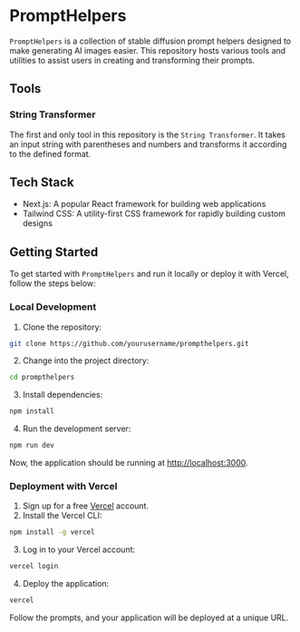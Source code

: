 # PromptHelpers

`PromptHelpers` is a collection of stable diffusion prompt helpers designed to make generating AI images easier. This repository hosts various tools and utilities to assist users in creating and transforming their prompts.

## Tools

### String Transformer

The first and only tool in this repository is the `String Transformer`. It takes an input string with parentheses and numbers and transforms it according to the defined format.

## Tech Stack

- Next.js: A popular React framework for building web applications
- Tailwind CSS: A utility-first CSS framework for rapidly building custom designs

## Getting Started

To get started with `PromptHelpers` and run it locally or deploy it with Vercel, follow the steps below:

### Local Development

1. Clone the repository:

```bash
git clone https://github.com/yourusername/prompthelpers.git
```

2. Change into the project directory:

```bash
cd prompthelpers
```

3. Install dependencies:

```bash
npm install
```

4. Run the development server:

```bash
npm run dev
```

Now, the application should be running at [http://localhost:3000](http://localhost:3000).

### Deployment with Vercel

1. Sign up for a free [Vercel](https://vercel.com/signup) account.
2. Install the Vercel CLI:

```bash
npm install -g vercel
```

3. Log in to your Vercel account:

```bash
vercel login
```

4. Deploy the application:

```bash
vercel
```

Follow the prompts, and your application will be deployed at a unique URL.
